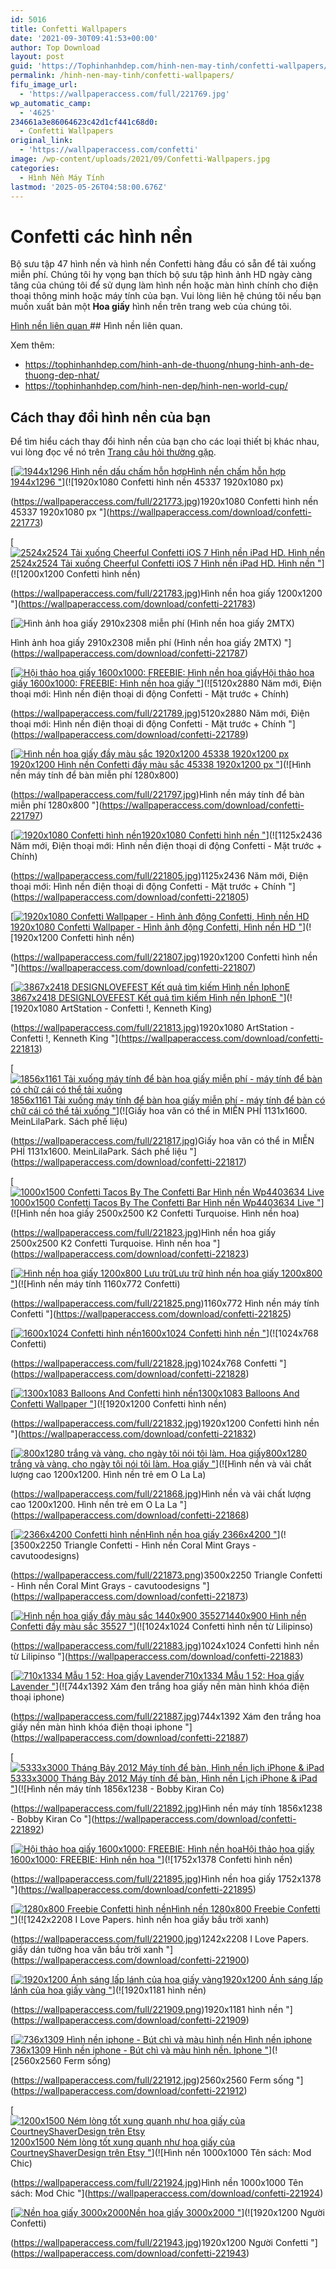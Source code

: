```yaml
---
id: 5016
title: Confetti Wallpapers
date: '2021-09-30T09:41:53+00:00'
author: Top Download
layout: post
guid: 'https://Tophinhanhdep.com/hinh-nen-may-tinh/confetti-wallpapers/'
permalink: /hinh-nen-may-tinh/confetti-wallpapers/
fifu_image_url:
  - 'https://wallpaperaccess.com/full/221769.jpg'
wp_automatic_camp:
  - '4625'
234661a3e86064623c42d1cf441c68d0:
  - Confetti Wallpapers
original_link:
  - 'https://wallpaperaccess.com/confetti'
image: /wp-content/uploads/2021/09/Confetti-Wallpapers.jpg
categories:
  - Hình Nền Máy Tính
lastmod: '2025-05-26T04:58:00.676Z'
---
```

# Confetti các hình nền

Bộ sưu tập 47 hình nền và hình nền Confetti hàng đầu có sẵn để tải xuống miễn phí. Chúng tôi hy vọng bạn thích bộ sưu tập hình ảnh HD ngày càng tăng của chúng tôi để sử dụng làm hình nền hoặc màn hình chính cho điện thoại thông minh hoặc máy tính của bạn. Vui lòng liên hệ chúng tôi nếu bạn muốn xuất bản một **Hoa giấy** hình nền trên trang web của chúng tôi.

[Hình nền liên quan ](#related) ## Hình nền liên quan.

   
 Xem thêm:

   
- <https://tophinhanhdep.com/hinh-anh-de-thuong/nhung-hinh-anh-de-thuong-dep-nhat/>
- <https://tophinhanhdep.com/hinh-nen-dep/hinh-nen-world-cup/>

## Cách thay đổi hình nền của bạn

Để tìm hiểu cách thay đổi hình nền của bạn cho các loại thiết bị khác nhau, vui lòng đọc về nó trên [Trang câu hỏi thường gặp](https://tophinhanhdep.com/faq/).

  
[[![1944x1296 Hình nền dấu chấm hỗn hợp](https://wallpaperaccess.com/full/221769.jpg)Hình nền chấm hỗn hợp 1944x1296 "](https://wallpaperaccess.com/download/confetti-221769)](![1920x1080 Confetti hình nền 45337 1920x1080 px)

(https://wallpaperaccess.com/full/221773.jpg)1920x1080 Confetti hình nền 45337 1920x1080 px "](https://wallpaperaccess.com/download/confetti-221773)

[[![2524x2524 Tải xuống Cheerful Confetti iOS 7 Hình nền iPad HD.  Hình nền](https://wallpaperaccess.com/full/221777.jpg)2524x2524 Tải xuống Cheerful Confetti iOS 7 Hình nền iPad HD. Hình nền "](https://wallpaperaccess.com/download/confetti-221777)](![1200x1200 Confetti hình nền)

(https://wallpaperaccess.com/full/221783.jpg)Hình nền hoa giấy 1200x1200 "](https://wallpaperaccess.com/download/confetti-221783)

[![Hình ảnh hoa giấy 2910x2308 miễn phí (Hình nền hoa giấy 2MTX)](https://wallpaperaccess.com/full/221787.jpg)

Hình ảnh hoa giấy 2910x2308 miễn phí (Hình nền hoa giấy 2MTX) "](https://wallpaperaccess.com/download/confetti-221787)

[[![Hội thảo hoa giấy 1600x1000: FREEBIE: Hình nền hoa giấy](https://wallpaperaccess.com/full/221788.png)Hội thảo hoa giấy 1600x1000: FREEBIE: Hình nền hoa giấy "](https://wallpaperaccess.com/download/confetti-221788)](![5120x2880 Năm mới, Điện thoại mới: Hình nền điện thoại di động Confetti - Mặt trước + Chính)

(https://wallpaperaccess.com/full/221789.jpg)5120x2880 Năm mới, Điện thoại mới: Hình nền điện thoại di động Confetti - Mặt trước + Chính "](https://wallpaperaccess.com/download/confetti-221789)

[[![Hình nền hoa giấy đầy màu sắc 1920x1200 45338 1920x1200 px](https://wallpaperaccess.com/full/221792.jpg)1920x1200 Hình nền Confetti đầy màu sắc 45338 1920x1200 px "](https://wallpaperaccess.com/download/confetti-221792)](![Hình nền máy tính để bàn miễn phí 1280x800)

(https://wallpaperaccess.com/full/221797.jpg)Hình nền máy tính để bàn miễn phí 1280x800 "](https://wallpaperaccess.com/download/confetti-221797)

[[![1920x1080 Confetti hình nền](https://wallpaperaccess.com/full/221801.jpg)1920x1080 Confetti hình nền "](https://wallpaperaccess.com/download/confetti-221801)](![1125x2436 Năm mới, Điện thoại mới: Hình nền điện thoại di động Confetti - Mặt trước + Chính)

(https://wallpaperaccess.com/full/221805.jpg)1125x2436 Năm mới, Điện thoại mới: Hình nền điện thoại di động Confetti - Mặt trước + Chính "](https://wallpaperaccess.com/download/confetti-221805)

[[![1920x1080 Confetti Wallpaper - Hình ảnh động Confetti, Hình nền HD](https://wallpaperaccess.com/full/221806.jpg)1920x1080 Confetti Wallpaper - Hình ảnh động Confetti, Hình nền HD "](https://wallpaperaccess.com/download/confetti-221806)](![1920x1200 Confetti hình nền)

(https://wallpaperaccess.com/full/221807.jpg)1920x1200 Confetti hình nền "](https://wallpaperaccess.com/download/confetti-221807)

[[![3867x2418 DESIGNLOVEFEST Kết quả tìm kiếm Hình nền IphonE](https://wallpaperaccess.com/full/221810.jpg)3867x2418 DESIGNLOVEFEST Kết quả tìm kiếm Hình nền IphonE "](https://wallpaperaccess.com/download/confetti-221810)](![1920x1080 ArtStation - Confetti !, Kenneth King)

(https://wallpaperaccess.com/full/221813.jpg)1920x1080 ArtStation - Confetti !, Kenneth King "](https://wallpaperaccess.com/download/confetti-221813)

[[![1856x1161 Tải xuống máy tính để bàn hoa giấy miễn phí - máy tính để bàn có chữ cái có thể tải xuống](https://wallpaperaccess.com/full/221815.jpg)1856x1161 Tải xuống máy tính để bàn hoa giấy miễn phí - máy tính để bàn có chữ cái có thể tải xuống "](https://wallpaperaccess.com/download/confetti-221815)](![Giấy hoa văn có thể in MIỄN PHÍ 1131x1600.  MeinLilaPark.  Sách phế liệu)

(https://wallpaperaccess.com/full/221817.jpg)Giấy hoa văn có thể in MIỄN PHÍ 1131x1600. MeinLilaPark. Sách phế liệu "](https://wallpaperaccess.com/download/confetti-221817)

[[![1000x1500 Confetti Tacos By The Confetti Bar Hình nền Wp4403634 Live](https://wallpaperaccess.com/full/221822.jpg)1000x1500 Confetti Tacos By The Confetti Bar Hình nền Wp4403634 Live "](https://wallpaperaccess.com/download/confetti-221822)](![Hình nền hoa giấy 2500x2500 K2 Confetti Turquoise.  Hình nền hoa)

(https://wallpaperaccess.com/full/221823.jpg)Hình nền hoa giấy 2500x2500 K2 Confetti Turquoise. Hình nền hoa "](https://wallpaperaccess.com/download/confetti-221823)

[[![Hình nền hoa giấy 1200x800 Lưu trữ](https://wallpaperaccess.com/full/221824.jpg)Lưu trữ hình nền hoa giấy 1200x800 "](https://wallpaperaccess.com/download/confetti-221824)](![Hình nền máy tính 1160x772 Confetti)

(https://wallpaperaccess.com/full/221825.png)1160x772 Hình nền máy tính Confetti "](https://wallpaperaccess.com/download/confetti-221825)

[[![1600x1024 Confetti hình nền](https://wallpaperaccess.com/full/221827.jpg)1600x1024 Confetti hình nền "](https://wallpaperaccess.com/download/confetti-221827)](![1024x768 Confetti)

(https://wallpaperaccess.com/full/221828.jpg)1024x768 Confetti "](https://wallpaperaccess.com/download/confetti-221828)

[[![1300x1083 Balloons And Confetti hình nền](https://wallpaperaccess.com/full/221830.jpg)1300x1083 Balloons And Confetti Wallpaper "](https://wallpaperaccess.com/download/confetti-221830)](![1920x1200 Confetti hình nền)

(https://wallpaperaccess.com/full/221832.jpg)1920x1200 Confetti hình nền "](https://wallpaperaccess.com/download/confetti-221832)

[[![800x1280 trắng và vàng.  cho ngày tôi nói tôi làm.  Hoa giấy](https://wallpaperaccess.com/full/221836.jpg)800x1280 trắng và vàng. cho ngày tôi nói tôi làm. Hoa giấy "](https://wallpaperaccess.com/download/confetti-221836)](![Hình nền và vải chất lượng cao 1200x1200.  Hình nền trẻ em O La La)

(https://wallpaperaccess.com/full/221868.jpg)Hình nền và vải chất lượng cao 1200x1200. Hình nền trẻ em O La La "](https://wallpaperaccess.com/download/confetti-221868)

[[![2366x4200 Confetti hình nền](https://wallpaperaccess.com/full/221872.jpg)Hình nền hoa giấy 2366x4200 "](https://wallpaperaccess.com/download/confetti-221872)](![3500x2250 Triangle Confetti - Hình nền Coral Mint Grays - cavutoodesigns)

(https://wallpaperaccess.com/full/221873.png)3500x2250 Triangle Confetti - Hình nền Coral Mint Grays - cavutoodesigns "](https://wallpaperaccess.com/download/confetti-221873)

[[![Hình nền hoa giấy đầy màu sắc 1440x900 35527](https://wallpaperaccess.com/full/221877.jpg)1440x900 Hình nền Confetti đầy màu sắc 35527 "](https://wallpaperaccess.com/download/confetti-221877)](![1024x1024 Confetti hình nền từ Lilipinso)

(https://wallpaperaccess.com/full/221883.jpg)1024x1024 Confetti hình nền từ Lilipinso "](https://wallpaperaccess.com/download/confetti-221883)

[[![710x1334 Mẫu 1 52: Hoa giấy Lavender](https://wallpaperaccess.com/full/221884.jpg)710x1334 Mẫu 1 52: Hoa giấy Lavender "](https://wallpaperaccess.com/download/confetti-221884)](![744x1392 Xám đen trắng hoa giấy nền màn hình khóa điện thoại iphone)

(https://wallpaperaccess.com/full/221887.jpg)744x1392 Xám đen trắng hoa giấy nền màn hình khóa điện thoại iphone "](https://wallpaperaccess.com/download/confetti-221887)

[[![5333x3000 Tháng Bảy 2012 Máy tính để bàn, Hình nền lịch iPhone & iPad](https://wallpaperaccess.com/full/221888.jpg)5333x3000 Tháng Bảy 2012 Máy tính để bàn, Hình nền Lịch iPhone &amp; iPad "](https://wallpaperaccess.com/download/confetti-221888)](![Hình nền máy tính 1856x1238 - Bobby Kiran Co)

(https://wallpaperaccess.com/full/221892.jpg)Hình nền máy tính 1856x1238 - Bobby Kiran Co "](https://wallpaperaccess.com/download/confetti-221892)

[[![Hội thảo hoa giấy 1600x1000: FREEBIE: Hình nền hoa](https://wallpaperaccess.com/full/221893.png)Hội thảo hoa giấy 1600x1000: FREEBIE: Hình nền hoa "](https://wallpaperaccess.com/download/confetti-221893)](![1752x1378 Confetti hình nền)

(https://wallpaperaccess.com/full/221895.jpg)Hình nền hoa giấy 1752x1378 "](https://wallpaperaccess.com/download/confetti-221895)

[[![1280x800 Freebie Confetti hình nền](https://wallpaperaccess.com/full/221896.jpg)Hình nền 1280x800 Freebie Confetti "](https://wallpaperaccess.com/download/confetti-221896)](![1242x2208 I Love Papers.  hình nền hoa giấy bầu trời xanh)

(https://wallpaperaccess.com/full/221900.jpg)1242x2208 I Love Papers. giấy dán tường hoa văn bầu trời xanh "](https://wallpaperaccess.com/download/confetti-221900)

[[![1920x1200 Ánh sáng lấp lánh của hoa giấy vàng](https://wallpaperaccess.com/full/104125.jpg)1920x1200 Ánh sáng lấp lánh của hoa giấy vàng "](https://wallpaperaccess.com/download/confetti-104125)](![1920x1181 hình nền)

(https://wallpaperaccess.com/full/221909.png)1920x1181 hình nền "](https://wallpaperaccess.com/download/confetti-221909)

[[![736x1309 Hình nền iphone - Bút chì và màu hình nền Hình nền iphone](https://wallpaperaccess.com/full/221910.jpg)736x1309 Hình nền iphone - Bút chì và màu hình nền. Iphone "](https://wallpaperaccess.com/download/confetti-221910)](![2560x2560 Ferm sống)

(https://wallpaperaccess.com/full/221912.jpg)2560x2560 Ferm sống "](https://wallpaperaccess.com/download/confetti-221912)

[[![1200x1500 Ném lòng tốt xung quanh như hoa giấy của CourtneyShaverDesign trên Etsy](https://wallpaperaccess.com/full/221919.jpg)1200x1500 Ném lòng tốt xung quanh như hoa giấy của CourtneyShaverDesign trên Etsy "](https://wallpaperaccess.com/download/confetti-221919)](![Hình nền 1000x1000 Tên sách: Mod Chic)

(https://wallpaperaccess.com/full/221924.jpg)Hình nền 1000x1000 Tên sách: Mod Chic "](https://wallpaperaccess.com/download/confetti-221924)

[[![Nền hoa giấy 3000x2000](https://wallpaperaccess.com/full/221928.jpg)Nền hoa giấy 3000x2000 "](https://wallpaperaccess.com/download/confetti-221928)](![1920x1200 Người Confetti)

(https://wallpaperaccess.com/full/221943.jpg)1920x1200 Người Confetti "](https://wallpaperaccess.com/download/confetti-221943)
